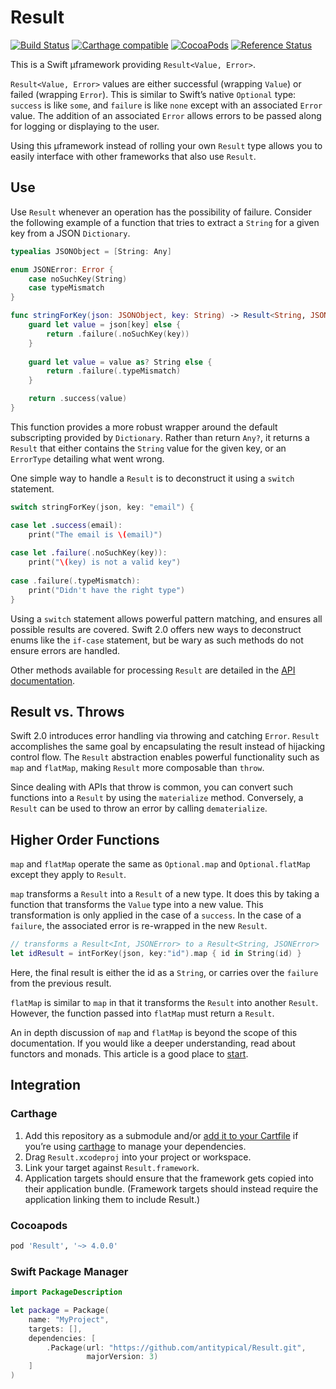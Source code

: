 # Result

[![Build Status](https://travis-ci.org/antitypical/Result.svg?branch=master)](https://travis-ci.org/antitypical/Result)
[![Carthage compatible](https://img.shields.io/badge/Carthage-compatible-4BC51D.svg?style=flat)](https://github.com/Carthage/Carthage)
[![CocoaPods](https://img.shields.io/cocoapods/v/Result.svg)](https://cocoapods.org/)
[![Reference Status](https://www.versioneye.com/objective-c/result/reference_badge.svg?style=flat)](https://www.versioneye.com/objective-c/result/references)

This is a Swift µframework providing `Result<Value, Error>`.

`Result<Value, Error>` values are either successful (wrapping `Value`) or failed (wrapping `Error`). This is similar to Swift’s native `Optional` type: `success` is like `some`, and `failure` is like `none` except with an associated `Error` value. The addition of an associated `Error` allows errors to be passed along for logging or displaying to the user.

Using this µframework instead of rolling your own `Result` type allows you to easily interface with other frameworks that also use `Result`.

## Use

Use `Result` whenever an operation has the possibility of failure. Consider the following example of a function that tries to extract a `String` for a given key from a JSON `Dictionary`.

```swift
typealias JSONObject = [String: Any]

enum JSONError: Error {
    case noSuchKey(String)
    case typeMismatch
}

func stringForKey(json: JSONObject, key: String) -> Result<String, JSONError> {
    guard let value = json[key] else {
        return .failure(.noSuchKey(key))
    }
    
    guard let value = value as? String else {
        return .failure(.typeMismatch)
    }

    return .success(value)
}
```

This function provides a more robust wrapper around the default subscripting provided by `Dictionary`. Rather than return `Any?`, it returns a `Result` that either contains the `String` value for the given key, or an `ErrorType` detailing what went wrong.

One simple way to handle a `Result` is to deconstruct it using a `switch` statement.

```swift
switch stringForKey(json, key: "email") {

case let .success(email):
    print("The email is \(email)")
    
case let .failure(.noSuchKey(key)):
    print("\(key) is not a valid key")
    
case .failure(.typeMismatch):
    print("Didn't have the right type")
}
```

Using a `switch` statement allows powerful pattern matching, and ensures all possible results are covered. Swift 2.0 offers new ways to deconstruct enums like the `if-case` statement, but be wary as such methods do not ensure errors are handled.

Other methods available for processing `Result` are detailed in the [API documentation](http://cocoadocs.org/docsets/Result/).

## Result vs. Throws

Swift 2.0 introduces error handling via throwing and catching `Error`. `Result` accomplishes the same goal by encapsulating the result instead of hijacking control flow. The `Result` abstraction enables powerful functionality such as `map` and `flatMap`, making `Result` more composable than `throw`.

Since dealing with APIs that throw is common, you can convert such functions into a `Result` by using the `materialize` method. Conversely, a `Result` can be used to throw an error by calling `dematerialize`.

## Higher Order Functions

`map` and `flatMap` operate the same as `Optional.map` and `Optional.flatMap` except they apply to `Result`.

`map` transforms a `Result` into a `Result` of a new type. It does this by taking a function that transforms the `Value` type into a new value. This transformation is only applied in the case of a `success`. In the case of a `failure`, the associated error is re-wrapped in the new `Result`.

```swift
// transforms a Result<Int, JSONError> to a Result<String, JSONError>
let idResult = intForKey(json, key:"id").map { id in String(id) }
```

Here, the final result is either the id as a `String`, or carries over the `failure` from the previous result.

`flatMap` is similar to `map` in that it transforms the `Result` into another `Result`. However, the function passed into `flatMap` must return a `Result`.

An in depth discussion of `map` and `flatMap` is beyond the scope of this documentation. If you would like a deeper understanding, read about functors and monads. This article is a good place to [start](http://www.javiersoto.me/post/106875422394).

## Integration

### Carthage

1. Add this repository as a submodule and/or [add it to your Cartfile](https://github.com/Carthage/Carthage/blob/master/Documentation/Artifacts.md#cartfile) if you’re using [carthage](https://github.com/Carthage/Carthage/) to manage your dependencies.
2. Drag `Result.xcodeproj` into your project or workspace.
3. Link your target against `Result.framework`.
4. Application targets should ensure that the framework gets copied into their application bundle. (Framework targets should instead require the application linking them to include Result.)

### Cocoapods

```ruby
pod 'Result', '~> 4.0.0'
```

### Swift Package Manager

```swift
import PackageDescription

let package = Package(
    name: "MyProject",
    targets: [],
    dependencies: [
        .Package(url: "https://github.com/antitypical/Result.git",
                 majorVersion: 3)
    ]
)
```
